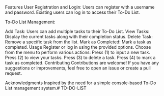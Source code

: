 Features
User Registration and Login: Users can register with a username and password. Existing users can log in to access their To-Do List.

To-Do List Management:

Add Task: Users can add multiple tasks to their To-Do List.
View Tasks: Display the current tasks along with their completion status.
Delete Task: Remove a specific task from the list.
Mark as Completed: Mark a task as completed.
Usage
Register or log in using the provided options.
Choose from the menu to perform various actions:
Press (1) to input a new task.
Press (2) to view your tasks.
Press (3) to delete a task.
Press (4) to mark a task as completed.
Contributing
Contributions are welcome! If you have any suggestions or improvements, feel free to open an issue or create a pull request.

Acknowledgments
Inspired by the need for a simple console-based To-Do List management system.# TO-DO-LIST
